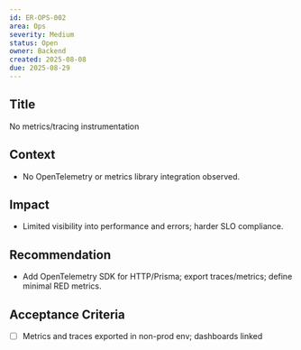 ```yaml
---
id: ER-OPS-002
area: Ops
severity: Medium
status: Open
owner: Backend
created: 2025-08-08
due: 2025-08-29
---
```


## Title
No metrics/tracing instrumentation

## Context
- No OpenTelemetry or metrics library integration observed.

## Impact
- Limited visibility into performance and errors; harder SLO compliance.

## Recommendation
- Add OpenTelemetry SDK for HTTP/Prisma; export traces/metrics; define minimal RED metrics.

## Acceptance Criteria
- [ ] Metrics and traces exported in non-prod env; dashboards linked
